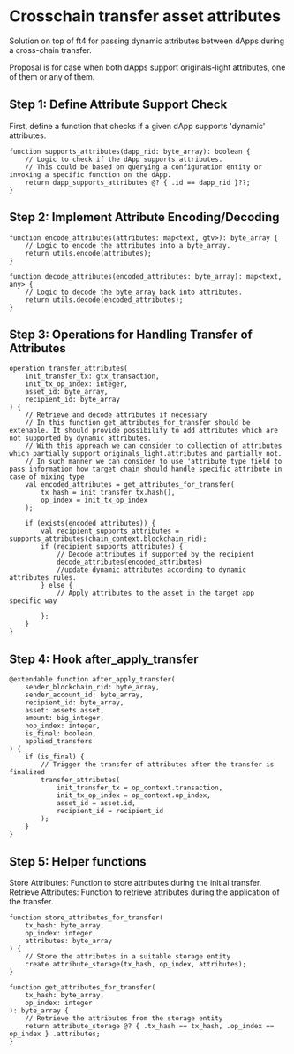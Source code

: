 # Crosschain transfer asset attributes

Solution on top of ft4 for passing dynamic attributes between dApps during a cross-chain transfer.

Proposal is for case when both dApps support originals-light attributes, one of them or any of them.

## Step 1: Define Attribute Support Check

First, define a function that checks if a given dApp supports 'dynamic' attributes.

```rell
function supports_attributes(dapp_rid: byte_array): boolean {
    // Logic to check if the dApp supports attributes.
    // This could be based on querying a configuration entity or invoking a specific function on the dApp.
    return dapp_supports_attributes @? { .id == dapp_rid }??;
}
```

## Step 2: Implement Attribute Encoding/Decoding

```rell
function encode_attributes(attributes: map<text, gtv>): byte_array {
    // Logic to encode the attributes into a byte_array.
    return utils.encode(attributes);
}

function decode_attributes(encoded_attributes: byte_array): map<text, any> {
    // Logic to decode the byte_array back into attributes.
    return utils.decode(encoded_attributes);
}
```

## Step 3: Operations for Handling Transfer of Attributes

```rell
operation transfer_attributes(
    init_transfer_tx: gtx_transaction,
    init_tx_op_index: integer,
    asset_id: byte_array,
    recipient_id: byte_array
) {
    // Retrieve and decode attributes if necessary
    // In this function get_attributes_for_transfer should be extenable. It should provide possibility to add attributes which are not supported by dynamic attributes.
    // With this approach we can consider to collection of attributes which partially support originals_light.attributes and partially not.
    // In such manner we can consider to use 'attribute_type field to pass information how target chain should handle specific attribute in case of mixing type
    val encoded_attributes = get_attributes_for_transfer(
        tx_hash = init_transfer_tx.hash(),
        op_index = init_tx_op_index
    );

    if (exists(encoded_attributes)) {
        val recipient_supports_attributes = supports_attributes(chain_context.blockchain_rid);
        if (recipient_supports_attributes) {
            // Decode attributes if supported by the recipient
            decode_attributes(encoded_attributes)
            //update dynamic attributes according to dynamic attributes rules.
        } else {
            // Apply attributes to the asset in the target app specific way

        };
    }
}
```

## Step 4: Hook after_apply_transfer

```rell
@extendable function after_apply_transfer(
    sender_blockchain_rid: byte_array,
    sender_account_id: byte_array,
    recipient_id: byte_array,
    asset: assets.asset,
    amount: big_integer,
    hop_index: integer,
    is_final: boolean,
    applied_transfers
) {
    if (is_final) {
        // Trigger the transfer of attributes after the transfer is finalized
        transfer_attributes(
            init_transfer_tx = op_context.transaction,
            init_tx_op_index = op_context.op_index,
            asset_id = asset.id,
            recipient_id = recipient_id
        );
    }
}
```

## Step 5: Helper functions

Store Attributes: Function to store attributes during the initial transfer.
Retrieve Attributes: Function to retrieve attributes during the application of the transfer.

```rell
function store_attributes_for_transfer(
    tx_hash: byte_array,
    op_index: integer,
    attributes: byte_array
) {
    // Store the attributes in a suitable storage entity
    create attribute_storage(tx_hash, op_index, attributes);
}

function get_attributes_for_transfer(
    tx_hash: byte_array,
    op_index: integer
): byte_array {
    // Retrieve the attributes from the storage entity
    return attribute_storage @? { .tx_hash == tx_hash, .op_index == op_index } .attributes;
}

```